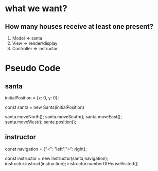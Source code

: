# what we want?
## How many houses receive at least one present?

1. Model => santa
2. View => render/display
3. Controller => instructor

# Pseudo Code

## santa
initialPosition = {x: 0, y: 0};

const santa = new Santa(initialPosition)

santa.moveNorth();
santa.moveSouth();
santa.moveEast();
santa.moveWest();
santa.position();

## instructor
const navigation = {"<": "left",">": right};

const instructor = new Instructor(santa,navigation);
instructor.instruct(instruction);
instructor.numberOfHouseVisited();